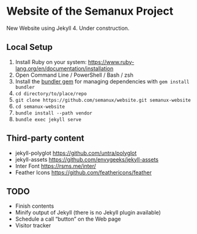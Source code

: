 # Website of the Semanux Project

New Website using Jekyll 4. Under construction.

## Local Setup

1. Install Ruby on your system: <https://www.ruby-lang.org/en/documentation/installation>
2. Open Command Line / PowerShell / Bash / zsh
3. Install the [bundler gem](https://bundler.io) for managing dependencies with `gem install bundler`
4. `cd directory/to/place/repo`
5. `git clone https://github.com/semanux/website.git semanux-website`
6. `cd semanux-website`
7. `bundle install --path vendor`
8. `bundle exec jekyll serve`

## Third-party content
- jekyll-polyglot <https://github.com/untra/polyglot>
- jekyll-assets <https://github.com/envygeeks/jekyll-assets>
- Inter Font <https://rsms.me/inter/>
- Feather Icons <https://github.com/feathericons/feather>

## TODO
- Finish contents
- Minify output of Jekyll (there is no Jekyll plugin available)
- Schedule a call “button” on the Web page
- Visitor tracker